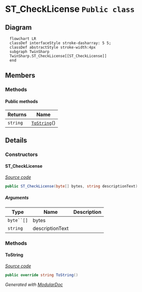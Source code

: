 # ST_CheckLicense `Public class`

## Diagram
```mermaid
  flowchart LR
  classDef interfaceStyle stroke-dasharray: 5 5;
  classDef abstractStyle stroke-width:4px
  subgraph TwinSharp
  TwinSharp.ST_CheckLicense[[ST_CheckLicense]]
  end
```

## Members
### Methods
#### Public  methods
| Returns | Name |
| --- | --- |
| `string` | [`ToString`](#tostring)() |

## Details
### Constructors
#### ST_CheckLicense
[*Source code*](https://github.com///blob//TwinSharp/Structs.cs#L35)
```csharp
public ST_CheckLicense(byte[] bytes, string descriptionText)
```
##### Arguments
| Type | Name | Description |
| --- | --- | --- |
| `byte``[]` | bytes |   |
| `string` | descriptionText |   |

### Methods
#### ToString
[*Source code*](https://github.com///blob//TwinSharp/Structs.cs#L63)
```csharp
public override string ToString()
```

*Generated with* [*ModularDoc*](https://github.com/hailstorm75/ModularDoc)
